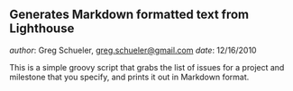 Generates Markdown formatted text from Lighthouse
----------------------

*author*: Greg Schueler, <greg.schueler@gmail.com>
*date*: 12/16/2010

This is a simple groovy script that grabs the list of issues for a project and milestone that you specify, and prints it out in Markdown format.